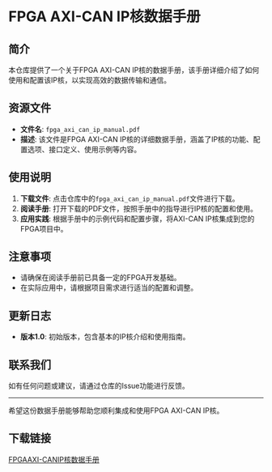 # FPGA AXI-CAN IP核数据手册

## 简介
本仓库提供了一个关于FPGA AXI-CAN IP核的数据手册，该手册详细介绍了如何使用和配置该IP核，以实现高效的数据传输和通信。

## 资源文件
- **文件名**: `fpga_axi_can_ip_manual.pdf`
- **描述**: 该文件是FPGA AXI-CAN IP核的详细数据手册，涵盖了IP核的功能、配置选项、接口定义、使用示例等内容。

## 使用说明
1. **下载文件**: 点击仓库中的`fpga_axi_can_ip_manual.pdf`文件进行下载。
2. **阅读手册**: 打开下载的PDF文件，按照手册中的指导进行IP核的配置和使用。
3. **应用实践**: 根据手册中的示例代码和配置步骤，将AXI-CAN IP核集成到您的FPGA项目中。

## 注意事项
- 请确保在阅读手册前已具备一定的FPGA开发基础。
- 在实际应用中，请根据项目需求进行适当的配置和调整。

## 更新日志
- **版本1.0**: 初始版本，包含基本的IP核介绍和使用指南。

## 联系我们
如有任何问题或建议，请通过仓库的Issue功能进行反馈。

---

希望这份数据手册能够帮助您顺利集成和使用FPGA AXI-CAN IP核。

## 下载链接

[FPGAAXI-CANIP核数据手册](https://pan.quark.cn/s/161375645516)